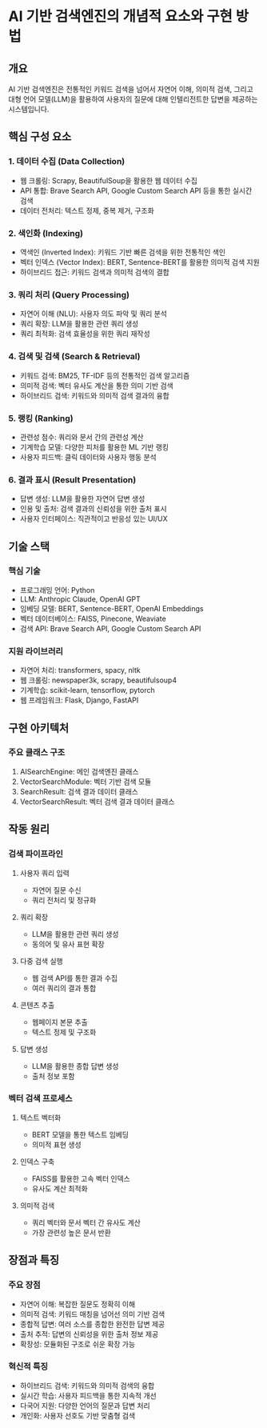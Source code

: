 # AI 기반 검색엔진의 개념적 요소와 구현 방법

## 개요

AI 기반 검색엔진은 전통적인 키워드 검색을 넘어서 자연어 이해, 의미적 검색, 그리고 대형 언어 모델(LLM)을 활용하여 사용자의 질문에 대해 인텔리전트한 답변을 제공하는 시스템입니다.

## 핵심 구성 요소

### 1. 데이터 수집 (Data Collection)
- 웹 크롤링: Scrapy, BeautifulSoup을 활용한 웹 데이터 수집
- API 통합: Brave Search API, Google Custom Search API 등을 통한 실시간 검색
- 데이터 전처리: 텍스트 정제, 중복 제거, 구조화

### 2. 색인화 (Indexing)
- 역색인 (Inverted Index): 키워드 기반 빠른 검색을 위한 전통적인 색인
- 벡터 인덱스 (Vector Index): BERT, Sentence-BERT를 활용한 의미적 검색 지원
- 하이브리드 접근: 키워드 검색과 의미적 검색의 결합

### 3. 쿼리 처리 (Query Processing)
- 자연어 이해 (NLU): 사용자 의도 파악 및 쿼리 분석
- 쿼리 확장: LLM을 활용한 관련 쿼리 생성
- 쿼리 최적화: 검색 효율성을 위한 쿼리 재작성

### 4. 검색 및 검색 (Search & Retrieval)
- 키워드 검색: BM25, TF-IDF 등의 전통적인 검색 알고리즘
- 의미적 검색: 벡터 유사도 계산을 통한 의미 기반 검색
- 하이브리드 검색: 키워드와 의미적 검색 결과의 융합

### 5. 랭킹 (Ranking)
- 관련성 점수: 쿼리와 문서 간의 관련성 계산
- 기계학습 모델: 다양한 피처를 활용한 ML 기반 랭킹
- 사용자 피드백: 클릭 데이터와 사용자 행동 분석

### 6. 결과 표시 (Result Presentation)
- 답변 생성: LLM을 활용한 자연어 답변 생성
- 인용 및 출처: 검색 결과의 신뢰성을 위한 출처 표시
- 사용자 인터페이스: 직관적이고 반응성 있는 UI/UX

## 기술 스택

### 핵심 기술
- 프로그래밍 언어: Python
- LLM: Anthropic Claude, OpenAI GPT
- 임베딩 모델: BERT, Sentence-BERT, OpenAI Embeddings
- 벡터 데이터베이스: FAISS, Pinecone, Weaviate
- 검색 API: Brave Search API, Google Custom Search API

### 지원 라이브러리
- 자연어 처리: transformers, spacy, nltk
- 웹 크롤링: newspaper3k, scrapy, beautifulsoup4
- 기계학습: scikit-learn, tensorflow, pytorch
- 웹 프레임워크: Flask, Django, FastAPI

## 구현 아키텍처

### 주요 클래스 구조

1. AISearchEngine: 메인 검색엔진 클래스
2. VectorSearchModule: 벡터 기반 검색 모듈
3. SearchResult: 검색 결과 데이터 클래스
4. VectorSearchResult: 벡터 검색 결과 데이터 클래스

## 작동 원리

### 검색 파이프라인

1. 사용자 쿼리 입력
   - 자연어 질문 수신
   - 쿼리 전처리 및 정규화

2. 쿼리 확장
   - LLM을 활용한 관련 쿼리 생성
   - 동의어 및 유사 표현 확장

3. 다중 검색 실행
   - 웹 검색 API를 통한 결과 수집
   - 여러 쿼리의 결과 통합

4. 콘텐츠 추출
   - 웹페이지 본문 추출
   - 텍스트 정제 및 구조화

5. 답변 생성
   - LLM을 활용한 종합 답변 생성
   - 출처 정보 포함

### 벡터 검색 프로세스

1. 텍스트 벡터화
   - BERT 모델을 통한 텍스트 임베딩
   - 의미적 표현 생성

2. 인덱스 구축
   - FAISS를 활용한 고속 벡터 인덱스
   - 유사도 계산 최적화

3. 의미적 검색
   - 쿼리 벡터와 문서 벡터 간 유사도 계산
   - 가장 관련성 높은 문서 반환

## 장점과 특징

### 주요 장점
- 자연어 이해: 복잡한 질문도 정확히 이해
- 의미적 검색: 키워드 매칭을 넘어선 의미 기반 검색
- 종합적 답변: 여러 소스를 종합한 완전한 답변 제공
- 출처 추적: 답변의 신뢰성을 위한 출처 정보 제공
- 확장성: 모듈화된 구조로 쉬운 확장 가능

### 혁신적 특징
- 하이브리드 검색: 키워드와 의미적 검색의 융합
- 실시간 학습: 사용자 피드백을 통한 지속적 개선
- 다국어 지원: 다양한 언어의 질문과 답변 처리
- 개인화: 사용자 선호도 기반 맞춤형 검색 